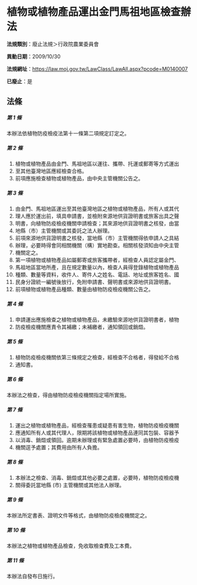 # 植物或植物產品運出金門馬祖地區檢查辦法

**法規類別**：廢止法規＞行政院農業委員會

**異動日期**：2009/10/30  

**法規網址**：https://law.moj.gov.tw/LawClass/LawAll.aspx?pcode=M0140007

**已廢止**：是



## 法條
##### 第 1 條
本辦法依植物防疫檢疫法第十一條第二項規定訂定之。

##### 第 2 條
1. 植物或植物產品由金門、馬祖地區以運往、攜帶、托運或郵寄等方式運出
1. 至其他臺灣地區應經檢查合格。
1. 前項應施檢查植物或植物產品，由中央主管機關公告之。

##### 第 3 條
1. 由金門、馬祖地區運出至其他臺灣地區之植物或植物產品，所有人或其代
1. 理人應於運出前，填具申請書，並檢附來源地供貨證明書或旅客出具之聲
1. 明書，向植物防疫檢疫機關申請檢查；其來源地供貨證明書之核發，由當
1. 地縣（市）主管機關或其委託之法人辦理。
1. 前項來源地供貨證明書之核發，當地縣（市）主管機關得依申請人之具結
1. 辦理，必要時得會同相關機關（構）實地勘查。相關核發須知由中央主管
1. 機關定之。
1. 第一項植物或植物產品如屬郵寄或旅客攜帶者，經檢查人員認定屬金門、
1. 馬祖地區當地所產，且在規定數量以內，檢查人員得登錄植物或植物產品
1. 種類、數量等資料，收件人、寄件人之姓名、電話、地址或旅客姓名、國
1. 民身分證統一編號後放行，免附申請書、聲明書或來源地供貨證明書。
1. 前項植物或植物產品種類、數量由植物防疫檢疫機關公告之。

##### 第 4 條
1. 申請運出應施檢查之植物或植物產品，未繳驗來源地供貨證明書者，植物
1. 防疫檢疫機關應責令其補繳；未補繳者，通知領回或銷燬。

##### 第 5 條
1. 植物防疫檢疫機關依第三條規定之檢查，經檢查不合格者，得發給不合格
1. 通知書。

##### 第 6 條
本辦法之檢查，得由植物防疫檢疫機關指定場所實施。

##### 第 7 條
1. 運出之植物或植物產品，經檢查罹患或疑患有害生物，植物防疫檢疫機關
1. 應通知所有人或其代理人，限期將該植物或植物產品連同其包裝、容器予
1. 以消毒、銷燬或領回。逾期未辦理或有緊急處置必要時，由植物防疫檢疫
1. 機關逕予處置；其費用由所有人負擔。

##### 第 8 條
1. 本辦法之檢查、消毒、銷燬或其他必要之處置，必要時，植物防疫檢疫機
1. 關得委託當地縣 (市) 主管機關或其他法人辦理。

##### 第 9 條
本辦法所定書表、證明文件等格式，由植物防疫檢疫機關定之。

##### 第 10 條
本辦法之植物或植物產品檢查，免收取檢查費及工本費。

##### 第 11 條
本辦法自發布日施行。



